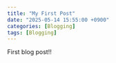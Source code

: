 ```yaml
---
title: "My First Post"
date: "2025-05-14 15:55:00 +0900"
categories: [Blogging]
tags: [Blogging]
---
```


First blog post!!
